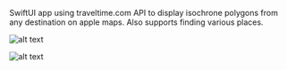 SwiftUI app using traveltime.com API to display isochrone polygons from any destination
on apple maps. Also supports finding various places.

![alt text](image_url)

![alt text](image_url)
